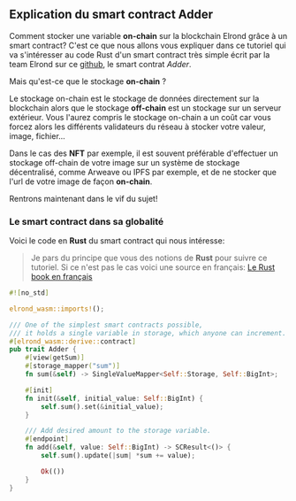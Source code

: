 ## Explication du smart contract Adder

Comment stocker une variable **on-chain** sur la blockchain Elrond grâce à un smart contract? C'est ce que nous allons vous expliquer dans ce tutoriel qui va s'intéresser au code Rust d'un smart contract très simple écrit par la team Elrond sur ce [github](https://github.com/ElrondNetwork/elrond-wasm-rs/blob/v0.18.1/contracts/examples/adder/src/adder.rs), le smart contrat _Adder_.

Mais qu'est-ce que le stockage **on-chain** ?

Le stockage on-chain est le stockage de données directement sur la blockchain alors que le stockage **off-chain** est un stockage sur un serveur extérieur. Vous l'aurez compris le stockage on-chain a un coût car vous forcez alors les différents validateurs du réseau à stocker votre valeur, image, fichier...

Dans le cas des **NFT** par exemple, il est souvent préférable d'effectuer un stockage off-chain de votre image sur un système de stockage décentralisé, comme Arweave ou IPFS par exemple, et de ne stocker que l'url de votre image de façon **on-chain**.

Rentrons maintenant dans le vif du sujet!

### Le smart contract dans sa globalité

Voici le code en **Rust** du smart contract qui nous intéresse:

> Je pars du principe que vous des notions de **Rust** pour suivre ce tutoriel. Si ce n'est pas le cas voici une source en français: [Le Rust book en français](https://jimskapt.github.io/rust-book-fr/)

```rust
#![no_std]

elrond_wasm::imports!();

/// One of the simplest smart contracts possible,
/// it holds a single variable in storage, which anyone can increment.
#[elrond_wasm::derive::contract]
pub trait Adder {
    #[view(getSum)]
    #[storage_mapper("sum")]
    fn sum(&self) -> SingleValueMapper<Self::Storage, Self::BigInt>;

    #[init]
    fn init(&self, initial_value: Self::BigInt) {
        self.sum().set(&initial_value);
    }

    /// Add desired amount to the storage variable.
    #[endpoint]
    fn add(&self, value: Self::BigInt) -> SCResult<()> {
        self.sum().update(|sum| *sum += value);

        Ok(())
    }
}
```

